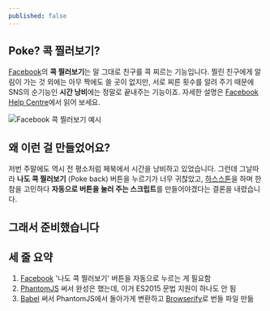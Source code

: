 ```yaml
---
published: false
---
```

## Poke? 콕 찔러보기?
[Facebook](https://www.facebook.com)의 **콕 찔러보기**는 말 그대로 친구를 콕 찌르는 기능입니다. 찔린 친구에게 알림이 가는 것 외에는 아무 짝에도 쓸 곳이 없지만, 서로 찌른 횟수를 알려 주기 때문에 SNS의 순기능인 **시간 낭비**에는 정말로 끝내주는 기능이죠. 자세한 설명은 [Facebook Help Centre](https://www.facebook.com/help/451424538215150)에서 읽어 보세요.

![Facebook 콕 찔러보기 예시]({{site.baseurl}}/assets/facebook-poke-example.png)

## 왜 이런 걸 만들었어요?
저번 주말에도 역시 전 평소처럼 페북에서 시간을 낭비하고 있었습니다. 그런데 그날따라 **나도 콕 찔러보기** (Poke back) 버튼을 누르기가 너무 귀찮았고, [하스스톤](http://playhearthstone.com/)을 하며 한참을 고민하다 **자동으로 버튼을 눌러 주는 스크립트**를 만들어야겠다는 결론을 내렸습니다.

## 그래서 준비했습니다

## 세 줄 요약
1. [Facebook](https://www.facebook.com) '나도 콕 찔러보기' 버튼을 자동으로 누르는 게 필요함
2. [PhantomJS](http://phantomjs.org) 써서 완성은 했는데, 이거 ES2015 문법 지원이 하나도 안 됨
3. [Babel](http://babeljs.io/) 써서 PhantomJS에서 돌아가게 변환하고 [Browserify](http://browserify.org/)로 번들 파일 만듦